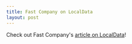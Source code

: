 ```yaml
---
title: Fast Company on LocalData
layout: post
---
```

Check out Fast Company's
[article on LocalData](http://www.fastcodesign.com/1670954/localdata-an-app-that-helps-communities-do-their-own-urban-planning)!
